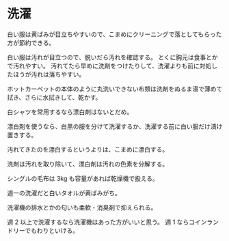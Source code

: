 # 洗濯

白い服は黄ばみが目立ちやすいので、こまめにクリーニングで落としてもらった方が節約できる。

白い服は汚れが目立つので、脱いだら汚れを確認する。
とくに胸元は食事とかで汚れやすい。
汚れてたら早めに洗剤をつけたりして、洗濯よりも前に対処したほうが汚れは落ちやすい。

ホットカーペットの本体のように丸洗いできない布類は洗剤をぬるま湯で薄めて拭き、さらに水拭きして、乾かす。

白シャツを常用するなら漂白剤はないとだめ。

漂白剤を使うなら、白黒の服を分けて洗濯するか、洗濯する前に白い服だけ漬け置きする。

汚れてきたのを漂白するというよりは、こまめに漂白する。

洗剤は汚れを取り除いて、漂白剤は汚れの色素を分解する。

シングルの毛布は 3kg も容量があれば乾燥機で扱える。

週一の洗濯だと白いタオルが黄ばみがち。

洗濯機の排水とかの匂いも柔軟・消臭剤で抑えられる。

週 2 以上で洗濯するなら洗濯機はあった方がいいと思う。
週 1 ならコインランドリーでもわりといける。

